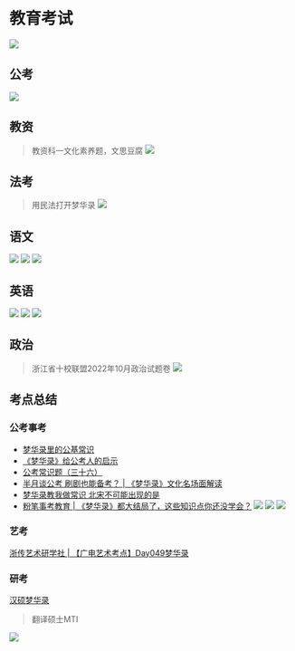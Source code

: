 # 教育考试

![](/image/discuss/exam.jpg)

## 公考

![](/image/discuss/education/gongkao.jpg)


## 教资

> 教资科一文化素养题，文思豆腐
![](/image/discuss/education/shiti.jpg)


## 法考

> 用民法打开梦华录
![](/image/discuss/education/fakao.jpg)


## 语文

![](/image/discuss/education/jilei.jpg)
![](/image/discuss/education/yuwenyuedu.png)
![](/image/discuss/education/yuwen1.jpg)

## 英语

![](/image/discuss/education/engyuedu.jpg)
![](/image/discuss/education/eng2.jpg)
![](/image/discuss/education/eng-1.jpg)

## 政治

> 浙江省十校联盟2022年10月政治试题卷
![](/image/discuss/education/zhengzhi.png)



## 考点总结

### 公考事考

* [梦华录里的公基常识](https://www.xiaohongshu.com/discovery/item/62bac8880000000002002ba3?app_platform=android&app_version=7.59.1&share_from_user_hidden=true&type=normal&xhsshare=WeixinSession&appuid=5c3e9f750000000007020be4&apptime=1665892741)
* [《梦华录》给公考人的启示](https://www.xiaohongshu.com/discovery/item/629dc75400000000010293fa?app_platform=android&app_version=7.59.1&share_from_user_hidden=true&type=video&xhsshare=WeixinSession&appuid=5c3e9f750000000007020be4&apptime=1665892483)
* [公考常识题（三十六）](https://www.xiaohongshu.com/discovery/item/62bf04a90000000021035c00?app_platform=android&app_version=7.59.1&share_from_user_hidden=true&type=video&xhsshare=WeixinSession&appuid=5c3e9f750000000007020be4&apptime=1665892656)
* [半月谈公考 刷剧也能备考？ | 《梦华录》文化名场面解读](https://www.xiaohongshu.com/discovery/item/62afe2c2000000000e0286eb?app_platform=android&app_version=7.59.1&share_from_user_hidden=true&type=normal&xhsshare=WeixinSession&appuid=5c3e9f750000000007020be4&apptime=1665891667)
* [梦华录教我做常识 北宋不可能出现的是](https://www.xiaohongshu.com/discovery/item/62c2985600000000060359ef?app_platform=android&app_version=7.59.1&share_from_user_hidden=true&type=normal&xhsshare=WeixinSession&appuid=5c3e9f750000000007020be4&apptime=1665891640)
* [粉笔事考教育 | 《梦华录》都大结局了，这些知识点你还没学会？](https://mp.weixin.qq.com/s/z9euEJii-Kd9ExBktMBQUQ)
![](/image/discuss/education/fenbimaike.jpg)
![](/image/discuss/education/fenbiguangd.jpg)
![](/image/discuss/education/kaodian.jpg)

### 艺考

[浙传艺术研学社 | 【广电艺术考点】Day049梦华录](https://mp.weixin.qq.com/s/J9OKKzcK6SqiEj-A3t4GGw)

### 研考

[汉硕梦华录](https://m.weibo.cn/5306853986/4795875538768430)
> 翻译硕士MTI

![](/image/discuss/education/kaoyankaodian.jpg)


